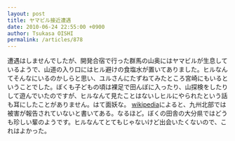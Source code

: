 ```yaml
---
layout: post
title: ヤマビル接近遭遇
date: 2010-06-24 22:55:00 +0900
author: Tsukasa OISHI
permalink: /articles/878
---
```


遭遇はしませんでしたが、開発合宿で行った群馬の山奥にはヤマビルが生息しているようで、山道の入り口にはヒル避けの食塩水が置いてありました。ヒルなんてそんなにいるのかしらと思い、ユルさんにたずねてみたところ宮崎にもいるということでした。ぼくも子どもの頃は裸足で田んぼに入ったり、山探検をしたりして遊んでいたのですが、ヒルなんて見たことはないしヒルにやられたという話も耳にしたことがありません。はて面妖な。
 [wikipedia](http://ja.wikipedia.org/wiki/%E3%83%92%E3%83%AB_(%E5%8B%95%E7%89%A9))によると、九州北部では被害が報告されていないと書いてある。なるほど。ぼくの田舎の大分県ではどうも珍しい輩のようです。ヒルなんてとてもじゃないけど出会いたくないので、これはよかった。

